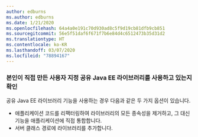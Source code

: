 ```yaml
---
author: edburns
ms.author: edburns
ms.date: 1/21/2020
ms.openlocfilehash: 64a4a0e191c70d930ad8c5f9d19cb81dfb9cb851
ms.sourcegitcommit: 56e5f51daf6f671f7b6e84d4c6512473b35d31d2
ms.translationtype: HT
ms.contentlocale: ko-KR
ms.lasthandoff: 03/07/2020
ms.locfileid: "78894167"
---
```

### <a name="determine-whether-you-are-using-your-own-custom-created-shared-java-ee-libraries"></a>본인이 직접 만든 사용자 지정 공유 Java EE 라이브러리를 사용하고 있는지 확인

공유 Java EE 라이브러리 기능을 사용하는 경우 다음과 같은 두 가지 옵션이 있습니다.

* 애플리케이션 코드를 리팩터링하여 라이브러리의 모든 종속성을 제거하고, 그 대신 기능을 애플리케이션에 직접 통합합니다.
* 서버 클래스 경로에 라이브러리를 추가합니다.

